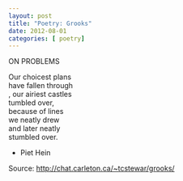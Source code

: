 ```yaml
---
layout: post
title: "Poetry: Grooks"
date: 2012-08-01
categories: [ poetry]
---
```

ON PROBLEMS 

Our choicest plans <br/>
have fallen through<br/>, 
our airiest castles<br/> 
tumbled over, <br/>
because of lines <br/>
we neatly drew <br/>
and later neatly <br/>
stumbled over. <br/>

- Piet Hein

Source: http://chat.carleton.ca/~tcstewar/grooks/ 
